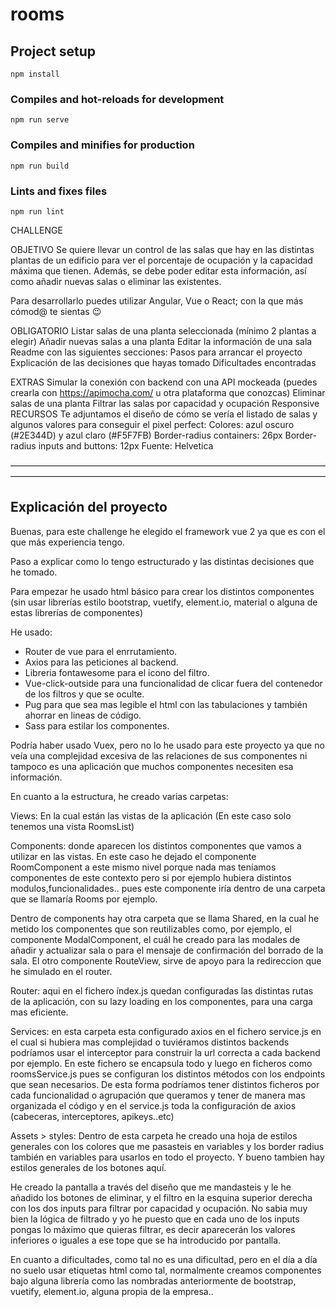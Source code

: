 # rooms

## Project setup
```
npm install
```

### Compiles and hot-reloads for development
```
npm run serve
```

### Compiles and minifies for production
```
npm run build
```

### Lints and fixes files
```
npm run lint
```
CHALLENGE

OBJETIVO
Se quiere llevar un control de las salas que hay en las distintas plantas de un edificio para ver el porcentaje de ocupación y la capacidad máxima que tienen. Además, se debe poder editar esta información, así como añadir nuevas salas o eliminar las existentes.

Para desarrollarlo puedes utilizar Angular, Vue o React; con la que más cómod@ te sientas 😉

OBLIGATORIO
Listar salas de una planta seleccionada (mínimo 2 plantas a elegir)
Añadir nuevas salas a una planta
Editar la información de una sala
Readme con las siguientes secciones:
Pasos para arrancar el proyecto
Explicación de las decisiones que hayas tomado
Dificultades encontradas
 
EXTRAS
Simular la conexión con backend con una API mockeada (puedes crearla con https://apimocha.com/ u otra plataforma que conozcas)
Eliminar salas de una planta
Filtrar las salas por capacidad y ocupación
Responsive
RECURSOS
Te adjuntamos el diseño de cómo se vería el listado de salas y algunos valores para conseguir el pixel perfect:
Colores: azul oscuro (#2E344D) y azul claro (#F5F7FB)
Border-radius containers: 26px
Border-radius inputs and buttons: 12px
Fuente: Helvetica

————————————————————————————————————————————————————————————————————————
<h2>Explicación del proyecto</h2>

Buenas, para este challenge he elegido el framework vue 2 ya que es con el que más experiencia tengo.

Paso a explicar como lo tengo estructurado y las distintas decisiones que he tomado.

Para empezar he usado html básico para crear los distintos componentes (sin usar librerías estilo bootstrap, vuetify, element.io, material o alguna de estas librerías de componentes)

He usado:
<ul>
  <li>Router de vue para el enrrutamiento.</li>
<li>Axios para las peticiones al backend.</li>
<li>Libreria fontawesome para el icono del filtro.</li>
<li>Vue-click-outside para una funcionalidad de clicar fuera del contenedor de los filtros y que se oculte.</li>
<li>Pug para que sea mas legible el html con las tabulaciones y también ahorrar en lineas de código.</li>
<li>Sass para estilar los componentes.</li>
 </ul>

Podría haber usado Vuex, pero no lo he usado para este proyecto ya que no veía una complejidad excesiva de las relaciones de sus componentes ni tampoco es una aplicación que muchos componentes necesiten esa información.

En cuanto a la estructura, he creado varias carpetas:

<p>Views: En la cual están las vistas de la aplicación (En este caso solo tenemos una vista RoomsList)</p>
<p>Components: donde aparecen los distintos componentes que vamos a utilizar en las vistas.
En este caso he dejado el componente RoomComponent a este mismo nivel porque nada mas teníamos componentes de este contexto pero si por ejemplo hubiera distintos modulos,funcionalidades.. pues este componente iría dentro de una carpeta que se llamaría Rooms por ejemplo.

Dentro de components hay otra carpeta que se llama Shared, en la cual he metido los componentes que son reutilizables como, por ejemplo, el componente ModalComponent, el cuál he creado para las modales de añadir y actualizar sala o para el mensaje de confirmación del borrado de la sala.
El otro componente RouteView, sirve de apoyo para la redireccion que he simulado en el router.</p>

<p>Router: aqui en el fichero índex.js quedan configuradas las distintas rutas de la aplicación, con su lazy loading en los componentes, para una carga mas eficiente.</p>

<p>Services: en esta carpeta esta configurado axios en el fichero service.js en el cual si hubiera mas complejidad o tuviéramos distintos backends podríamos usar el interceptor para construir la url correcta a cada backend por ejemplo. En este fichero se encapsula todo y luego en ficheros como roomsService.js pues se configuran los distintos métodos con los endpoints que sean necesarios.
De esta forma podríamos tener distintos ficheros por cada funcionalidad o agrupación que queramos y tener de manera mas organizada el código y en el service.js toda la configuración de axios (cabeceras, interceptores, apikeys..etc)</p>

<p>Assets > styles: Dentro de esta carpeta he creado una hoja de estilos generales con los colores que me pasasteis en variables y los border radius también en variables para usarlos en todo el proyecto.
Y bueno tambien hay estilos generales de los botones aquí.</p>


He creado la pantalla a través del diseño que me mandasteis y le he añadido los botones de eliminar, y el filtro en la esquina superior derecha con los dos inputs para filtrar por capacidad y ocupación. No sabia muy bien la lógica de filtrado y yo he puesto que en cada uno de los inputs pongas lo máximo que quieras filtrar, es decir aparecerán los valores inferiores o iguales a ese tope que se ha introducido por pantalla.

En cuanto a dificultades, como tal no es una dificultad, pero en el día a día no suelo usar etiquetas html como tal, normalmente creamos componentes bajo alguna librería como las nombradas anteriormente de bootstrap, vuetify, element.io, alguna propia de la empresa.. 


